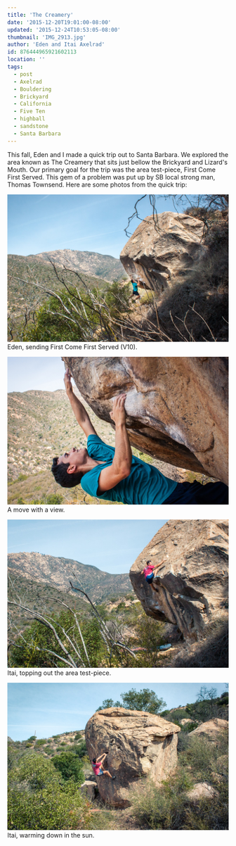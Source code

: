 ```yaml
---
title: 'The Creamery'
date: '2015-12-20T19:01:00-08:00'
updated: '2015-12-24T10:53:05-08:00'
thumbnail: 'IMG_2913.jpg'
author: 'Eden and Itai Axelrad'
id: 876444965921602113
location: ''
tags:
  - post
  - Axelrad
  - Bouldering
  - Brickyard
  - California
  - Five Ten
  - highball
  - sandstone
  - Santa Barbara
---
```


This fall, Eden and I made a quick trip out to Santa Barbara. We explored the area known as The Creamery that sits just bellow the Brickyard and Lizard's Mouth. Our primary goal for the trip was the area test-piece, First Come First Served. This gem of a problem was put up by SB local strong man, Thomas Townsend. Here are some photos from the quick trip:

![image alt](/images/IMG_2913.jpg)Eden, sending First Come First Served (V10).

![image alt](/images/IMG_2946.jpg)A move with a view.

![image alt](/images/IMG_2931.jpg)Itai, topping out the area test-piece.

![image alt](/images/IMG_2960.jpg)Itai, warming down in the sun.

